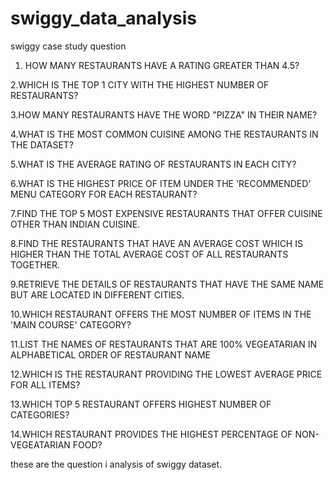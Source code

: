 # swiggy_data_analysis

swiggy case study question

1. HOW MANY RESTAURANTS HAVE A RATING GREATER THAN 4.5?

2.WHICH IS THE TOP 1 CITY WITH THE HIGHEST NUMBER OF RESTAURANTS?

3.HOW MANY RESTAURANTS HAVE THE WORD "PIZZA" IN THEIR NAME?

4.WHAT IS THE MOST COMMON CUISINE AMONG THE RESTAURANTS IN THE DATASET?

5.WHAT IS THE AVERAGE RATING OF RESTAURANTS IN EACH CITY?

6.WHAT IS THE HIGHEST PRICE OF ITEM UNDER THE 'RECOMMENDED' MENU CATEGORY FOR EACH RESTAURANT?

7.FIND THE TOP 5 MOST EXPENSIVE RESTAURANTS THAT OFFER CUISINE OTHER THAN INDIAN CUISINE.

8.FIND THE RESTAURANTS THAT HAVE AN AVERAGE COST WHICH IS HIGHER THAN THE TOTAL AVERAGE COST OF ALL RESTAURANTS TOGETHER.

9.RETRIEVE THE DETAILS OF RESTAURANTS THAT HAVE THE SAME NAME BUT ARE LOCATED IN DIFFERENT CITIES.

10.WHICH RESTAURANT OFFERS THE MOST NUMBER OF ITEMS IN THE 'MAIN COURSE' CATEGORY?

11.LIST THE NAMES OF RESTAURANTS THAT ARE 100% VEGEATARIAN IN ALPHABETICAL ORDER OF RESTAURANT NAME

12.WHICH IS THE RESTAURANT PROVIDING THE LOWEST AVERAGE PRICE FOR ALL ITEMS?

13.WHICH TOP 5 RESTAURANT OFFERS HIGHEST NUMBER OF CATEGORIES?

14.WHICH RESTAURANT PROVIDES THE HIGHEST PERCENTAGE OF NON-VEGEATARIAN FOOD?


these are the question i analysis of swiggy dataset.
